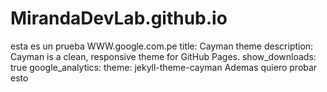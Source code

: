 # MirandaDevLab.github.io
esta es un prueba
WWW.google.com.pe
title: Cayman theme
description: Cayman is a clean, responsive theme for GitHub Pages.
show_downloads: true
google_analytics:
theme: jekyll-theme-cayman
Ademas quiero probar esto
